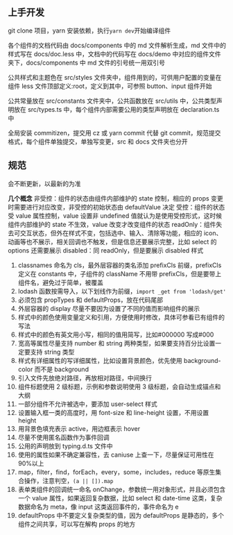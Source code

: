 ## 上手开发

git clone 项目，yarn 安装依赖，执行`yarn dev`开始编译组件

各个组件的文档代码由 docs/components 中的 md 文件解析生成，md 文件中的样式写在 docs/doc.less 中，文档中的代码写在 docs/demo 中对应的组件文件夹下，docs/components 中 md 文件的引号统一用双引号

公共样式和主题色在 src/styles 文件夹中，组件用到的，可供用户配置的变量在组件 less 文件顶部定义:root，定义到其中，可参照 button、input 组件开始

公共常量放在 src/constants 文件夹中，公共函数放在 src/utils 中，公共类型声明放在 src/types.ts 中，每个组件内部需要公用的类型声明放在 declaration.ts 中

全局安装 commitizen，提交用 cz 或 yarn commit 代替 git commit，规范提交格式，每个组件单独提交，单独写变更，src 和 docs 文件夹也分开

## 规范

会不断更新，以最新的为准

**几个概念**
非受控：组件的状态由组件内部维护的 state 控制，相应的 props 变更时需要进行对应改变，非受控的初始状态由 defaultValue 决定
受控：组件的状态受 value 属性控制，value 设置非 undefined 值就认为是使用受控形式，这时候组件内部维护的 state 不生效，value 改变才改变组件的状态
readOnly：组件失去可交互状态，但外在样式不变，包括选中、输入、清除等功能，相应的 icon、动画等也不展示，相关回调也不触发，但是信息还要展示完整，比如 select 的 options 还需要展示
disabled：同 readOnly，但是要展示 disabled 样式

1. classnames 命名为 cls，最外层容器的类名添加 prefixCls 前缀，prefixCls 定义在 constants 中，子组件的 className 不用带 prefixCls，但是要带上组件名，避免过于简单，被覆盖
2. lodash 函数按需导入，以下划线作为前缀，`import _get from 'lodash/get'`
3. 必须包含 propTypes 和 defaultProps，放在代码尾部
4. 外层容器的 display 尽量不要因为设置了不同的值而影响组件的展示
5. 样式中的颜色使用变量定义和引用，方便使用时修改，具体可参看已有组件的写法
6. 样式中的颜色有英文用小写，相同的值用简写，比如#000000 写成#000
7. 宽高等属性尽量支持 number 和 string 两种类型，如果要支持百分比设置一定要支持 string 类型
8. 样式有详细属性的写详细属性，比如设置背景颜色，优先使用 background-color 而不是 background
9. 引入文件先放绝对路径，再放相对路径，中间换行
10. 组件标题使用 2 级标题，示例和参数说明使用 3 级标题，会自动生成锚点和大纲
11. 一部分组件不允许被选中，要添加 user-select 样式
12. 设置输入框一类的高度时，用 font-size 和 line-height 设置，不用设置 height
13. 用背景色填充表示 active，用边框表示 hover
14. 尽量不使用匿名函数作为事件回调
15. 公用的声明放到 typing.d.ts 文件中
16. 使用的属性如果不确定兼容性，去 caniuse 上查一下，尽量保证可用性在 90%以上
17. map，filter，find，forEach，every，some，includes，reduce 等原生集合操作，注意判空，`(a || []).map`
18. 表单类组件的回调统一命名 onChange，参数统一用对象形式，并且必须包含一个 value 属性，如果返回复杂数据，比如 select 和 date-time 这类，复杂数据命名为 meta，像 input 这类返回事件的，事件命名为 e
19. defaultProps 中不要定义复杂类型的值，因为 defaultProps 是静态的，多个组件之间共享，可以写在解构 props 的地方
